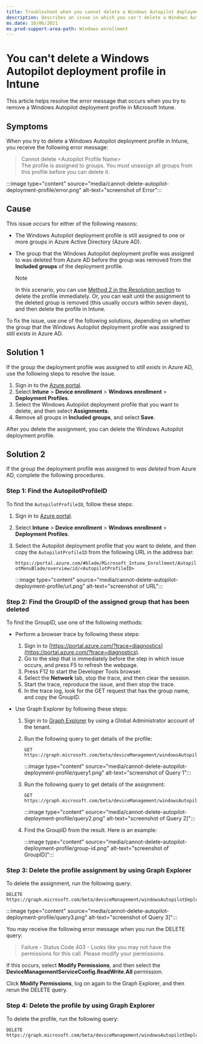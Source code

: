 ```yaml
---
title: Troubleshoot when you cannot delete a Windows Autopilot deployment profile
description: Describes an issue in which you can't delete a Windows Autopilot deployment profile in Microsoft Intune, and receive an error.
ms.date: 10/06/2021
ms.prod-support-area-path: Windows enrollment
---
```


# You can't delete a Windows Autopilot deployment profile in Intune

This article helps resolve the error message that occurs when you try to remove a Windows Autopilot deployment profile in Microsoft Intune.

## Symptoms

When you try to delete a Windows Autopilot deployment profile in Intune, you receive the following error message:  

> Cannot delete \<Autopilot Profile Name>  
> The profile is assigned to groups. You must unassign all groups from this profile before you can delete it.

:::image type="content" source="media/cannot-delete-autopilot-deployment-profile/error.png" alt-text="screenshot of Error":::

## Cause

This issue occurs for either of the following reasons:

- The Windows Autopilot deployment profile is still assigned to one or more groups in Azure Active Directory (Azure AD).
- The group that the Windows Autopilot deployment profile was assigned to was deleted from Azure AD before the group was removed from the **Included groups** of the deployment profile.

    > [!NOTE]
    > In this scenario, you can use [Method 2 in the Resolution section](#method-2-if-the-group-was-deleted-from-azure-ad) to delete the profile immediately. Or, you can wait until the assignment to the deleted group is removed (this usually occurs within seven days), and then delete the profile in Intune.

To fix the issue, use one of the following solutions, depending on whether the group that the Windows Autopilot deployment profile was assigned to still exists in Azure AD.

## Solution 1

If the group the deployment profile was assigned to *still exists* in Azure AD, use the following steps to resolve the issue.

1. Sign in to the [Azure portal](https://portal.azure.com/).
1. Select **Intune** > **Device enrollment** > **Windows enrollment** > **Deployment Profiles**.
1. Select the Windows Autopilot deployment profile that you want to delete, and then select **Assignments**.
1. Remove all groups in **Included groups**, and select **Save**.

After you delete the assignment, you can delete the Windows Autopilot deployment profile.

## Solution 2

If the group the deployment profile was assigned to *was deleted* from Azure AD, complete the following procedures.

### Step 1: Find the AutopilotProfileID

To find the `AutopilotProfileID`, follow these steps:

1. Sign in to [Azure portal](https://portal.azure.com/).
2. Select **Intune** > **Device enrollment** > **Windows enrollment** > **Deployment Profiles**.
3. Select the Autopilot deployment profile that you want to delete, and then copy the `AutopilotProfileID` from the following URL in the address bar:

    `https://portal.azure.com/#blade/Microsoft_Intune_Enrollment/AutopilotMenuBlade/overview/id/<AutopilotProfileID>`

    :::image type="content" source="media/cannot-delete-autopilot-deployment-profile/url.png" alt-text="screenshot of URL":::
  
### Step 2: Find the GroupID of the assigned group that has been deleted

To find the GroupID, use one of the following methods:

- Perform a browser trace by following these steps:

  1. Sign in to [https://portal.azure.com/?trace=diagnostics](https://portal.azure.com/?trace=diagnostics).
  2. Go to the step that is immediately before the step in which issue occurs, and press F5 to refresh the webpage.
  3. Press F12 to start the Developer Tools browser.
  4. Select the **Network** tab, stop the trace, and then clear the session.
  5. Start the trace, reproduce the issue, and then stop the trace.
  6. In the trace log, look for the GET request that has the group name, and copy the GroupID.

- Use Graph Explorer by following these steps:
  1. Sign in to [Graph Explorer](https://developer.microsoft.com/graph/graph-explorer) by using a Global Administrator account of the tenant.
  2. Run the following query to get details of the profile:

     ```http
     GET https://graph.microsoft.com/beta/deviceManagement/windowsAutopilotDeploymentProfiles/<AutopilotProfileID>
     ```

     :::image type="content" source="media/cannot-delete-autopilot-deployment-profile/query1.png" alt-text="screenshot of Query 1":::

  3. Run the following query to get details of the assignment:

     ```http
     GET https://graph.microsoft.com/beta/deviceManagement/windowsAutopilotDeploymentProfiles/<AutopilotProfileID>/assignments
     ```

     :::image type="content" source="media/cannot-delete-autopilot-deployment-profile/query2.png" alt-text="screenshot of Query 2]":::

  4. Find the GroupID from the result. Here is an example:

      :::image type="content" source="media/cannot-delete-autopilot-deployment-profile/group-id.png" alt-text="screenshot of GroupID]":::
  
### Step 3: Delete the profile assignment by using Graph Explorer

To delete the assignment, run the following query:

```http
DELETE https://graph.microsoft.com/beta/deviceManagement/windowsAutopilotDeploymentProfiles/<AutopilotProfileID>/assignments/<AutopilotProfileID>_<GroupID>
```

:::image type="content" source="media/cannot-delete-autopilot-deployment-profile/query3.png" alt-text="screenshot of Query 3]":::

You may receive the following error message when you run the DELETE query:

> Failure - Status Code 403 - Looks like you may not have the permissions for this call. Please modify your permissions.

If this occurs, select **Modify Permissions**, and then select the **DeviceManagementServiceConfig.ReadWrite.All** permission.

Click **Modify Permissions**, log on again to the Graph Explorer, and then rerun the DELETE query.

### Step 4: Delete the profile by using Graph Explorer

To delete the profile, run the following query:

```http
DELETE https://graph.microsoft.com/beta/deviceManagement/windowsAutopilotDeploymentProfiles/<AutopilotProfileID>
```

